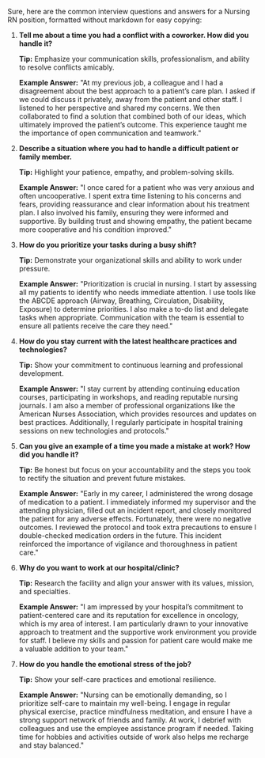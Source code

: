 Sure, here are the common interview questions and answers for a Nursing RN position, formatted without markdown for easy copying:

1. **Tell me about a time you had a conflict with a coworker. How did you handle it?**

   **Tip:** Emphasize your communication skills, professionalism, and ability to resolve conflicts amicably.

   **Example Answer:**
   "At my previous job, a colleague and I had a disagreement about the best approach to a patient’s care plan. I asked if we could discuss it privately, away from the patient and other staff. I listened to her perspective and shared my concerns. We then collaborated to find a solution that combined both of our ideas, which ultimately improved the patient’s outcome. This experience taught me the importance of open communication and teamwork."

2. **Describe a situation where you had to handle a difficult patient or family member.**

   **Tip:** Highlight your patience, empathy, and problem-solving skills.

   **Example Answer:**
   "I once cared for a patient who was very anxious and often uncooperative. I spent extra time listening to his concerns and fears, providing reassurance and clear information about his treatment plan. I also involved his family, ensuring they were informed and supportive. By building trust and showing empathy, the patient became more cooperative and his condition improved."

3. **How do you prioritize your tasks during a busy shift?**

   **Tip:** Demonstrate your organizational skills and ability to work under pressure.

   **Example Answer:**
   "Prioritization is crucial in nursing. I start by assessing all my patients to identify who needs immediate attention. I use tools like the ABCDE approach (Airway, Breathing, Circulation, Disability, Exposure) to determine priorities. I also make a to-do list and delegate tasks when appropriate. Communication with the team is essential to ensure all patients receive the care they need."

4. **How do you stay current with the latest healthcare practices and technologies?**

   **Tip:** Show your commitment to continuous learning and professional development.

   **Example Answer:**
   "I stay current by attending continuing education courses, participating in workshops, and reading reputable nursing journals. I am also a member of professional organizations like the American Nurses Association, which provides resources and updates on best practices. Additionally, I regularly participate in hospital training sessions on new technologies and protocols."

5. **Can you give an example of a time you made a mistake at work? How did you handle it?**

   **Tip:** Be honest but focus on your accountability and the steps you took to rectify the situation and prevent future mistakes.

   **Example Answer:**
   "Early in my career, I administered the wrong dosage of medication to a patient. I immediately informed my supervisor and the attending physician, filled out an incident report, and closely monitored the patient for any adverse effects. Fortunately, there were no negative outcomes. I reviewed the protocol and took extra precautions to ensure I double-checked medication orders in the future. This incident reinforced the importance of vigilance and thoroughness in patient care."

6. **Why do you want to work at our hospital/clinic?**

   **Tip:** Research the facility and align your answer with its values, mission, and specialties.

   **Example Answer:**
   "I am impressed by your hospital’s commitment to patient-centered care and its reputation for excellence in oncology, which is my area of interest. I am particularly drawn to your innovative approach to treatment and the supportive work environment you provide for staff. I believe my skills and passion for patient care would make me a valuable addition to your team."

7. **How do you handle the emotional stress of the job?**

   **Tip:** Show your self-care practices and emotional resilience.

   **Example Answer:**
   "Nursing can be emotionally demanding, so I prioritize self-care to maintain my well-being. I engage in regular physical exercise, practice mindfulness meditation, and ensure I have a strong support network of friends and family. At work, I debrief with colleagues and use the employee assistance program if needed. Taking time for hobbies and activities outside of work also helps me recharge and stay balanced."
